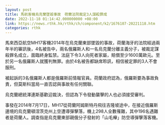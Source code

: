 ```yaml
---
layout: post
title: 馬航客機烏克蘭墜毀事故　荷蘭法院裁定3人謀殺罪成
date: 2022-11-18 01:14:42.000000000 +08:00
link: https://news.rthk.hk/rthk/ch/component/k2/1676107-20221118.htm
categories: rthk
---
```


馬來西亞航空MH17客機2014年在烏克蘭東部墜毀的事故，荷蘭海牙的法院經過兩年半的審訊後，4名被告中，兩名俄羅斯人和一名烏克蘭分離主義分子，被裁定謀殺罪名成立，面臨終身監禁。法庭下令3人向死者家屬，賠償至少1600萬歐元。至於另一名俄羅斯人就獲判無罪。由於4名被告都缺席聆訊，相信被定罪的3人不會服刑。

被起訴的3名俄羅斯人都是俄羅斯前情報官員。荷蘭政府認為，俄羅斯要為事故負責，但莫斯科當局一直否認與事故有任何關聯。

烏克蘭總統澤連斯基歡迎裁決，但認為下令發動襲擊的人也必須接受審判。

事發在2014年7月17日，MH17從荷蘭阿姆斯特丹飛往吉隆坡途中，在接近俄羅斯邊境的烏克蘭頓涅茨克州上空遭導彈擊落，機上298人全數罹難，其中196名遇難者是荷蘭人。調查指是烏克蘭東部親俄分子發射的「山毛櫸」防空導彈擊落客機。
